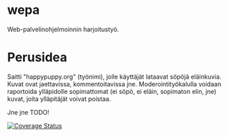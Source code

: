 wepa
====

Web-palvelinohjelmoinnin harjoitustyö.

Perusidea
=========

Saitti "happypuppy.org" (työnimi), jolle käyttäjät lataavat söpöjä eläinkuvia. Kuvat ovat jaettavissa, kommentoitavissa jne. Moderointityökalulla voidaan raportoida ylläpidolle sopimattomat (ei söpö, ei eläin, sopimaton elin, jne) kuvat, joita ylläpitäjät voivat poistaa.

Jne jne TODO!

[![Coverage Status](https://img.shields.io/coveralls/jakaarl/wepa.svg)](https://coveralls.io/r/jakaarl/wepa)
